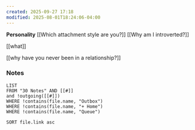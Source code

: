 ```yaml
---
created: 2025-09-27 17:18
modified: 2025-08-01T18:24:06-04:00
---
```


**Personality**
[[Which attachment style are you?]]
[[Why am I introverted?]]


[[what]]

[[why have you never been in a relationship?]]
### Notes
```dataview
LIST
FROM "30 Notes" AND [[#]]
and !outgoing([[#]])
WHERE !contains(file.name, "Outbox")
WHERE !contains(file.name, "+ Home")
WHERE !contains(file.name, "Queue")

SORT file.link asc
```
